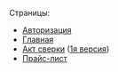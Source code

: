 Страницы:
* [Авторизация](https://my-success.netlify.com/login-page.html)
* [Главная](https://my-success.netlify.com/main-page.html)
* [Акт сверки](https://my-success.netlify.com/act-page.html) ([1я версия](https://my-success.netlify.com/act-page-2.html))
* [Прайс-лист](https://my-success.netlify.com/price-page.html)
